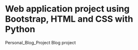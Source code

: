 # Web application project using Bootstrap, HTML and CSS with Python
Personal_Blog_Project
Blog project


